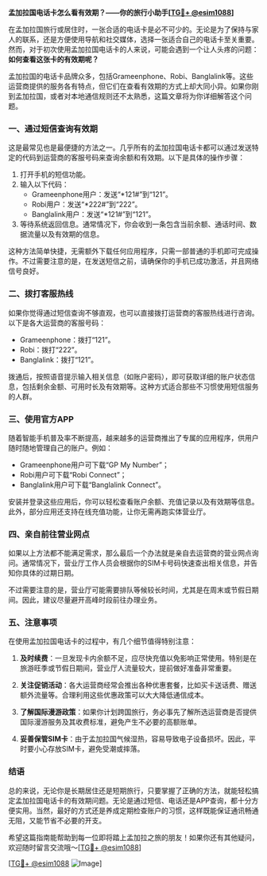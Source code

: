 **孟加拉国电话卡怎么看有效期？——你的旅行小助手[[TG💪+ @esim1088](https://t.me/s/esim1088)]**

在孟加拉国旅行或居住时，一张合适的电话卡是必不可少的。无论是为了保持与家人的联系，还是方便使用导航和社交媒体，选择一张适合自己的电话卡至关重要。然而，对于初次使用孟加拉国电话卡的人来说，可能会遇到一个让人头疼的问题：**如何查看这张卡的有效期呢？**

孟加拉国的电话卡品牌众多，包括Grameenphone、Robi、Banglalink等。这些运营商提供的服务各有特点，但它们在查看有效期的方式上却大同小异。如果你刚到孟加拉国，或者对本地通信规则还不太熟悉，这篇文章将为你详细解答这个问题。

### **一、通过短信查询有效期**

这是最常见也是最便捷的方法之一。几乎所有的孟加拉国电话卡都可以通过发送特定的代码到运营商的客服号码来查询余额和有效期。以下是具体的操作步骤：

1. 打开手机的短信功能。
2. 输入以下代码：
   - Grameenphone用户：发送“*121#”到“121”。
   - Robi用户：发送“*222#”到“222”。
   - Banglalink用户：发送“*121#”到“121”。
3. 等待系统返回信息。通常情况下，你会收到一条包含当前余额、通话时间、数据流量以及有效期的信息。

这种方法简单快捷，无需额外下载任何应用程序，只需一部普通的手机即可完成操作。不过需要注意的是，在发送短信之前，请确保你的手机已成功激活，并且网络信号良好。

### **二、拨打客服热线**

如果你觉得通过短信查询不够直观，也可以直接拨打运营商的客服热线进行咨询。以下是各大运营商的客服号码：
- Grameenphone：拨打“121”。
- Robi：拨打“222”。
- Banglalink：拨打“121”。

拨通后，按照语音提示输入相关信息（如账户密码），即可获取详细的账户状态信息，包括剩余金额、可用时长及有效期等。这种方式适合那些不习惯使用短信服务的人群。

### **三、使用官方APP**

随着智能手机普及率不断提高，越来越多的运营商推出了专属的应用程序，供用户随时随地管理自己的账户。例如：
- Grameenphone用户可下载“GP My Number”；
- Robi用户可下载“Robi Connect”；
- Banglalink用户可下载“Banglalink Connect”。

安装并登录这些应用后，你可以轻松查看账户余额、充值记录以及有效期等信息。此外，部分应用还支持在线充值功能，让你无需再跑实体营业厅。

### **四、亲自前往营业网点**

如果以上方法都不能满足需求，那么最后一个办法就是亲自去运营商的营业网点询问。通常情况下，营业厅工作人员会根据你的SIM卡号码快速查出相关信息，并告知你具体的过期日期。

不过需要注意的是，营业厅可能需要排队等候较长时间，尤其是在周末或节假日期间。因此，建议尽量避开高峰时段前往办理业务。

### **五、注意事项**

在使用孟加拉国电话卡的过程中，有几个细节值得特别注意：

1. **及时续费**：一旦发现卡内余额不足，应尽快充值以免影响正常使用。特别是在旅游旺季或节假日期间，营业厅人流量较大，提前做好准备非常重要。
   
2. **关注促销活动**：各大运营商经常会推出各种优惠套餐，比如买卡送话费、赠送额外流量等。合理利用这些优惠政策可以大大降低通信成本。

3. **了解国际漫游政策**：如果你计划跨国旅行，务必事先了解所选运营商是否提供国际漫游服务及其收费标准，避免产生不必要的高额账单。

4. **妥善保管SIM卡**：由于孟加拉国气候湿热，容易导致电子设备损坏。因此，平时要小心存放SIM卡，避免受潮或摔落。

### **结语**

总的来说，无论你是长期居住还是短期旅行，只要掌握了正确的方法，就能轻松搞定孟加拉国电话卡的有效期问题。无论是通过短信、电话还是APP查询，都十分方便实用。当然，最好的方式还是养成定期检查账户的习惯，这样既能保证通讯畅通无阻，又能节省不必要的开支。

希望这篇指南能帮助到每一位即将踏上孟加拉之旅的朋友！如果你还有其他疑问，欢迎随时留言交流哦～[[TG💪+ @esim1088](https://t.me/s/esim1088)] 

[[TG💪+ @esim1088](https://t.me/s/esim1088) ![Image](https://i.postimg.cc/4NQfJmqS/Snipaste-2025-05-13-00-14-12.png)]